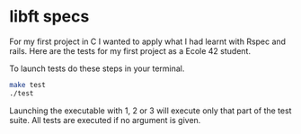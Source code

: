 # libft specs

For my first project in C I wanted to apply what I had learnt with Rspec and rails.
Here are the tests for my first project as a Ecole 42 student.

To launch tests do these steps in your terminal.
```bash
make test
./test
```

Launching the executable with 1, 2 or 3 will execute only that part of the test suite. All tests are executed if no argument is given.
